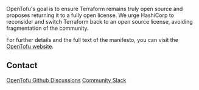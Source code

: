 <!--

**Here are some ideas to get you started:**

🙋‍♀️ A short introduction - what is your organization all about?
🌈 Contribution guidelines - how can the community get involved?
👩‍💻 Useful resources - where can the community find your docs? Is there anything else the community should know?
🍿 Fun facts - what does your team eat for breakfast?
🧙 Remember, you can do mighty things with the power of [Markdown](https://docs.github.com/github/writing-on-github/getting-started-with-writing-and-formatting-on-github/basic-writing-and-formatting-syntax)
-->
OpenTofu's goal is to ensure Terraform remains truly open source and proposes returning it to a fully open license. We urge HashiCorp to reconsider and switch Terraform back to an open source license, avoiding fragmentation of the community.

For further details and the full text of the manifesto, you can visit the [OpenTofu website](https://opentofu.org).

## Contact

[OpenTofu Github Discussions]([https://github.com/orgs/opentofu/discussions])
[Community Slack]([https://join.slack.com/t/opentofucommunity/shared_invite/zt-237chyryd-mFULiefrbYGMYQoG72BUpQ])


